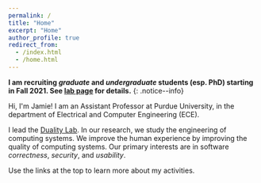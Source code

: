 ```yaml
---
permalink: /
title: "Home"
excerpt: "Home"
author_profile: true
redirect_from: 
  - /index.html
  - /home.html
---
```


**I am recruiting *graduate* and *undergraduate* students (esp. PhD) starting in Fall 2021. See [lab page](research/) for details.**
{: .notice--info}

Hi, I'm Jamie!
I am an Assistant Professor at Purdue University, in the department of Electrical and Computer Engineering (ECE).

I lead the [Duality Lab](/research).
In our research, we study the engineering of computing systems.
We improve the human experience by improving the quality of computing systems.
Our primary interests are in software *correctness*, *security*, and *usability*.

Use the links at the top to learn more about my activities.
